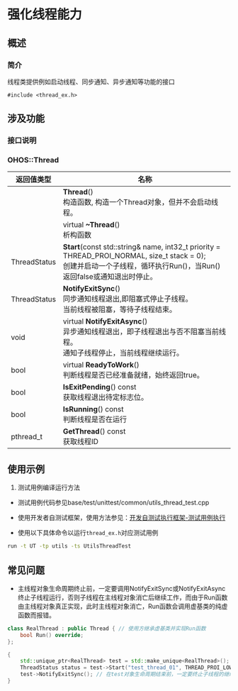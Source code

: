 # 强化线程能力

## 概述

### 简介

线程类提供例如启动线程、同步通知、异步通知等功能的接口

`#include <thread_ex.h>`

## 涉及功能

### 接口说明

### OHOS::Thread


|返回值类型 | 名称                                                       |
| ------------ | ------------------------------------------------------------ |
|              | **Thread**()<br/>构造函数, 构造一个Thread对象，但并不会启动线程。 |
|              | virtual **~Thread**()<br/>析构函数                           |
| ThreadStatus | **Start**(const std::string& name, int32_t priority = THREAD_PROI_NORMAL, size_t stack = 0);<br/>创建并启动一个子线程，循环执行Run()，当Run()返回false或通知退出时停止。 |
| ThreadStatus | **NotifyExitSync**()<br/>同步通知线程退出,即阻塞式停止子线程。<br/>当前线程被阻塞，等待子线程结束。 |
| void         | virtual **NotifyExitAsync**()<br/>异步通知线程退出，即子线程退出与否不阻塞当前线程。<br/>通知子线程停止，当前线程继续运行。 |
| bool         | virtual **ReadyToWork**()<br/>判断线程是否已经准备就绪，始终返回true。 |
| bool         | **IsExitPending**() const<br/>获取线程退出待定标志位。       |
| bool         | **IsRunning**() const<br/>判断线程是否在运行                 |
| pthread_t    | **GetThread**() const<br/>获取线程ID                         |


## 使用示例

1. 测试用例编译运行方法

- 测试用例代码参见base/test/unittest/common/utils_thread_test.cpp

- 使用开发者自测试框架，使用方法参见：[开发自测试执行框架-测试用例执行](https://gitee.com/openharmony/testfwk_developer_test#%E6%B5%8B%E8%AF%95%E7%94%A8%E4%BE%8B%E6%89%A7%E8%A1%8C)

- 使用以下具体命令以运行`thread_ex.h`对应测试用例
```bash
run -t UT -tp utils -ts UtilsThreadTest
```

## 常见问题

- 主线程对象生命周期终止前，一定要调用NotifyExitSync或NotifyExitAsync终止子线程运行，否则子线程在主线程对象消亡后继续工作，而由于Run函数由主线程对象真正实现，此时主线程对象消亡，Run函数会调用虚基类的纯虚函数而报错。

```cpp
class RealThread : public Thread { // 使用方继承虚基类并实现Run函数
    bool Run() override;
};

{
    std::unique_ptr<RealThread> test = std::make_unique<RealThread>();
    ThreadStatus status = test->Start("test_thread_01", THREAD_PROI_LOW, 1024); // 创建并启动子线程对象
    test->NotifyExitSync(); // 在test对象生命周期结束前，一定要终止子线程的继续运行
}

```
